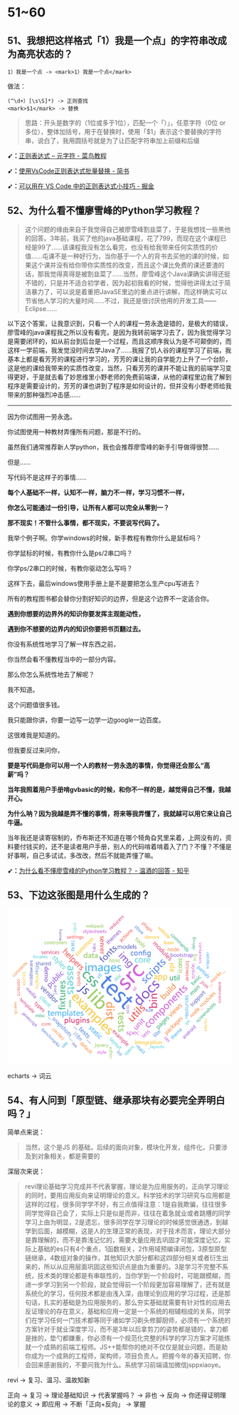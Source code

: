 # 51~60

## 51、我想把这样格式「1）我是一个点」的字符串改成为高亮状态的？

```
1）我是一个点 -> <mark>1）我是一个点</mark>
```

做法：

```
(^\d+）[\s\S]*) -> 正则查找
<mark>$1</mark> -> 替换
```

> 思路：开头是数字的（1位或多于1位），匹配一个「）」，任意字符（0位 or 多位），整体加括号，用于在替换时，使用「$1」表示这个要替换的字符串，说白了，我用圆括号就是为了让匹配字符串加上前缀和后缀

**➹：**[正则表达式 – 元字符 - 菜鸟教程](https://www.runoob.com/regexp/regexp-metachar.html)

**➹：**[使用VsCode正则表达式批量替换 - 简书](https://www.jianshu.com/p/7935fdcb17d0)

**➹：**[可以用在 VS Code 中的正则表达式小技巧 - 掘金](https://juejin.im/post/5cee4f6c518825332550cd9d)

## 52、为什么看不懂廖雪峰的Python学习教程？

> 这个问题的缘由来自于我觉得自己被廖雪峰割韭菜了，于是我想找一些黑他的回答。3年前，我买了他的java基础课程，花了799，而现在这个课程已经是99了……该课程我没有怎么看完，也没有给我带来任何实质性的价值……屯课不是一种好行为，当你基于一个人的背书去买他的课的时候，如果这个课并没有给你带你实质性的改变，而且这个课比免费的课还要渣的话，那我觉得真得是被割韭菜了……当然，廖雪峰这个Java课确实讲得还挺不错的，只是并不适合初学者，因为起初我看的时候，觉得他讲得太过于简洁暴力了，可以说是着重把JavaSE里边的重点进行讲解，而这样确实可以节省他人学习的大量时间……不过，我还是很讨厌他用的开发工具——Eclipse……

以下这个答案，让我意识到，只看一个人的课程一劳永逸是错的，是极大的错误，廖雪峰的java课程我之所以没有看完，是因为我转前端学习去了，因为我觉得学习是需要闭环的，如从前台到后台是一个过程，而且这顺序我认为是不可颠倒的，而这样一学前端，我发觉没时间去学Java了……我报了饥人谷的课程学习了前端，我基本上都是看芳芳的课程进行学习的，芳芳的课让我的自学能力上升了一个台阶，这是他的课给我带来的实质性改变，当然，只看芳芳的课并不能让我的前端学习变得更好，于是就去看了妙思维里小野老师的免费前端课，从他的课程里边我了解到程序是需要设计的，芳芳的课也讲到了程序是如何设计的，但并没有小野老师给我带来的那种强烈冲击感……

---

因为你试图用一劳永逸。

你试图使用一种教材弄懂所有问题，那是不行的。

虽然我们通常推荐新人学python，我也会推荐廖雪峰的新手引导做得很赞……

但是……

写代码不是这样子的事情……

**每个人基础不一样，认知不一样，脑力不一样，学习习惯不一样，**

**你怎么可能通过一份引导，让所有人都可以完全从零到一？**

**那不现实！不管什么事情，都不现实，不要说写代码了。**


我举个例子啊。你学windows的时候，新手教程有教你什么是鼠标吗？

你学鼠标的时候，有教你什么是ps/2串口吗？

你学ps/2串口的时候，有教你驱动怎么写吗？

这样下去，最后windows使用手册上是不是要把怎么生产cpu写进去？

所有的教程图书都会替你分割好知识的边界，但是这个边界不一定适合你。

**遇到你想要的边界外的知识你要发挥主观能动性，**

**遇到你不想要的边界内的知识你要把书页翻过去。**

你没有系统性地学习了解一样东西之前，

你当然会看不懂教程当中的一部分内容。

那么你怎么系统性地去了解呢？

我不知道。

这个问题值很多钱。

我只能跟你讲，你要一边写一边学一边google一边百度。

这很难我是知道的。

但我要反过来问你，

**要是写代码是你可以用一个人的教材一劳永逸的事情，你觉得还会那么“高薪”吗？**

**当年我照着用户手册啃gvbasic的时候，和你不一样的是，越觉得自己不懂，我越开心。**

**为什么呐？因为我越是弄不懂的事情，将来等我弄懂了，我就越可以用它来让自己牛逼。**

当年我还是读寄宿制的，乔布斯还不知道在哪个犄角旮旯里呆着，上网没有的，资料要付钱买的，还不是读者用户手册，别人的代码啃着啃着入了门？不懂？不懂是好事啊，自己多试试，多改改，然后不就能弄懂了嘛。

**➹：**[为什么看不懂廖雪峰的Python学习教程？ - 温酒的回答 - 知乎](https://www.zhihu.com/question/51536745/answer/255860911) 

## 53、下边这张图是用什么生成的？

![词云](assets/img/2020-01-14-17-18-14.png)

echarts -> 词云

## 54、有人问到「原型链、继承那块有必要完全弄明白吗？」

简单点来说：

> 当然，这个是JS 的基础，后续的面向对象，模块化开发，组件化，只要涉及到对象相关，都是需要的

深层次来说：

> revi理论基础学习完成并不代表掌握，理论是为应用服务的，正向学习理论的同时，要用应用反向来证明理论的意义。科学技术的学习研究与应用都是这样的过程，很多同学学不好，有三点值得注意：1是自我欺骗，往往很多同学觉得自己会了，实际上只是似是而非，往往在着急就业或者跳槽的同学学习上由为明显，2是遗忘，很多同学在学习理论的时候感觉很通透，到越学到后面，越模糊，这是人的生理正常的表现，对于技术而言，理论大部分是靠理解的，而不是靠浅记忆的，需要大量应用去巩固才可能深度记忆，实际上基础的es只有4个重点，1函数相关，2作用域预编译闭包，3原型原型链继承，4数组对象的操作，其他知识大部分都和这四部分相关或者衍生出来的，所以从应用层面巩固这些知识点是由为重要的。3是学习不完整不系统，技术类的理论都是有串联性的，当你学到一个阶段时，可能跟模糊，而进一步学习到另一个阶段，就会觉得前一个阶段更加容易理解了，还有就是系统化的学习，任何技术都是由浅入深，由理论到应用的学习过程，还是那句话，扎实的基础是为应用服务的，那么夯实基础就需要有针对性的应用去反证理论的存在意义，基础和应用一定是一个系统的相辅相成的关系，同学们在学习任何一门技术都等同于诸如学习剃头修脚厨师，必须有一个系统的方案针对于就业深度学习，而不是3年以后拿剪刀的姿势都是错的，拿刀都是挫的，垫勺都嫌重，你必须有一个规范化完整的科学的学习方案才可能练就一个成熟的前端工程师。JS++能帮你的绝对不仅仅是就业问题，而是助你成为一个成熟的工程师，架构师，项目负责人。把握今年的春天招聘，你会回来感谢我的，不要问我为什么。系统学习前端请加微信jsppxiaoye。

revi -> 复习、温习、温故知新

正向 -> 复习 -> 理论基础知识 -> 代表掌握吗？ -> 非也 -> 反向 -> 你还得证明理论的意义 -> 即应用 -> 不断「正向+反向」 -> 掌握





